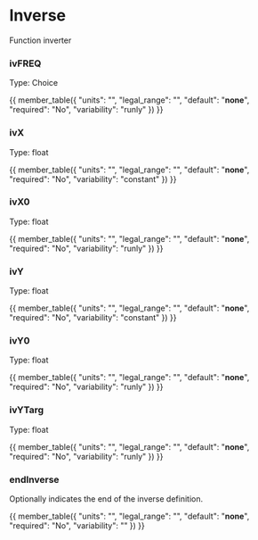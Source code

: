 # Inverse

Function inverter

### ivFREQ

Type: Choice

{{
  member_table({
    "units": "",
    "legal_range": "", 
    "default": "**none**",
    "required": "No",
    "variability": "runly" 
  })
}}

### ivX

Type: float

{{
  member_table({
    "units": "",
    "legal_range": "", 
    "default": "**none**",
    "required": "No",
    "variability": "constant" 
  })
}}

### ivX0

Type: float

{{
  member_table({
    "units": "",
    "legal_range": "", 
    "default": "**none**",
    "required": "No",
    "variability": "runly" 
  })
}}

### ivY

Type: float

{{
  member_table({
    "units": "",
    "legal_range": "", 
    "default": "**none**",
    "required": "No",
    "variability": "constant" 
  })
}}

### ivY0

Type: float

{{
  member_table({
    "units": "",
    "legal_range": "", 
    "default": "**none**",
    "required": "No",
    "variability": "runly" 
  })
}}

### ivYTarg

Type: float

{{
  member_table({
    "units": "",
    "legal_range": "", 
    "default": "**none**",
    "required": "No",
    "variability": "runly" 
  })
}}

### endInverse

Optionally indicates the end of the inverse definition.

{{
  member_table({
    "units": "",
    "legal_range": "", 
    "default": "**none**",
    "required": "No",
    "variability": "" 
  })
}}